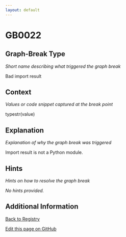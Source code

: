 ```yaml
---
layout: default
---
```

# GB0022

## Graph-Break Type
*Short name describing what triggered the graph break*

Bad import result

## Context
*Values or code snippet captured at the break point*

typestr(value)

## Explanation
*Explanation of why the graph break was triggered*

Import result is not a Python module.

## Hints
*Hints on how to resolve the graph break*

*No hints provided.*


## Additional Information

<!-- ADDITIONAL INFORMATION START - Add custom information below this line -->

<!-- ADDITIONAL INFORMATION END -->

[Back to Registry](../index.html)

[Edit this page on GitHub](https://github.com/pytorch-labs/compile-graph-break-site/edit/main/docs/gb/gb0022.md)
